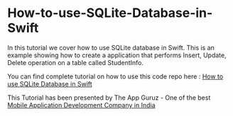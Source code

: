 How-to-use-SQLite-Database-in-Swift
===================================

In this tutorial we cover how to use SQLite database in Swift. This is an example showing how to create a application that performs Insert, Update, Delete operation on a table called StudentInfo.

You can find complete tutorial on how to use this code repo here : <a target="_blank" href="http://www.theappguruz.com/iOS/use-sqlite-database-swift/">How to use SQLite Database in Swift</a>

This Tutorial has been presented by The App Guruz - One of the best <a href="http://www.theappguruz.com/mobile-application-development/">Mobile Application Development Company in India</a>
